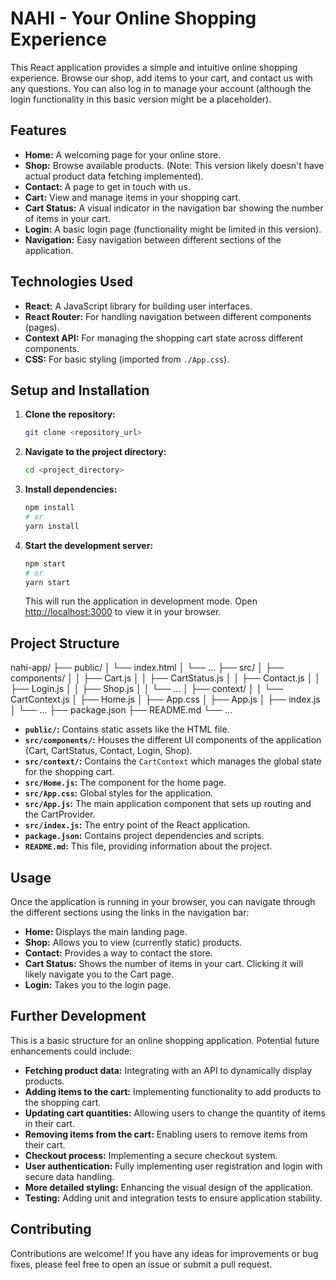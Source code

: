 # NAHI - Your Online Shopping Experience

This React application provides a simple and intuitive online shopping experience. Browse our shop, add items to your cart, and contact us with any questions. You can also log in to manage your account (although the login functionality in this basic version might be a placeholder).

## Features

* **Home:** A welcoming page for your online store.
* **Shop:** Browse available products. (Note: This version likely doesn't have actual product data fetching implemented).
* **Contact:** A page to get in touch with us.
* **Cart:** View and manage items in your shopping cart.
* **Cart Status:** A visual indicator in the navigation bar showing the number of items in your cart.
* **Login:** A basic login page (functionality might be limited in this version).
* **Navigation:** Easy navigation between different sections of the application.

## Technologies Used

* **React:** A JavaScript library for building user interfaces.
* **React Router:** For handling navigation between different components (pages).
* **Context API:** For managing the shopping cart state across different components.
* **CSS:** For basic styling (imported from `./App.css`).

## Setup and Installation

1.  **Clone the repository:**
    ```bash
    git clone <repository_url>
    ```
2.  **Navigate to the project directory:**
    ```bash
    cd <project_directory>
    ```
3.  **Install dependencies:**
    ```bash
    npm install
    # or
    yarn install
    ```
4.  **Start the development server:**
    ```bash
    npm start
    # or
    yarn start
    ```

    This will run the application in development mode. Open [http://localhost:3000](http://localhost:3000) to view it in your browser.

## Project Structure
nahi-app/
├── public/
│   └── index.html
│   └── ...
├── src/
│   ├── components/
│   │   ├── Cart.js
│   │   ├── CartStatus.js
│   │   ├── Contact.js
│   │   ├── Login.js
│   │   ├── Shop.js
│   │   └── ...
│   ├── context/
│   │   └── CartContext.js
│   ├── Home.js
│   ├── App.css
│   ├── App.js
│   ├── index.js
│   └── ...
├── package.json
├── README.md
└── ...


* **`public/`:** Contains static assets like the HTML file.
* **`src/components/`:** Houses the different UI components of the application (Cart, CartStatus, Contact, Login, Shop).
* **`src/context/`:** Contains the `CartContext` which manages the global state for the shopping cart.
* **`src/Home.js`:** The component for the home page.
* **`src/App.css`:** Global styles for the application.
* **`src/App.js`:** The main application component that sets up routing and the CartProvider.
* **`src/index.js`:** The entry point of the React application.
* **`package.json`:** Contains project dependencies and scripts.
* **`README.md`:** This file, providing information about the project.

## Usage

Once the application is running in your browser, you can navigate through the different sections using the links in the navigation bar:

* **Home:** Displays the main landing page.
* **Shop:** Allows you to view (currently static) products.
* **Contact:** Provides a way to contact the store.
* **Cart Status:** Shows the number of items in your cart. Clicking it will likely navigate you to the Cart page.
* **Login:** Takes you to the login page.

## Further Development

This is a basic structure for an online shopping application. Potential future enhancements could include:

* **Fetching product data:** Integrating with an API to dynamically display products.
* **Adding items to the cart:** Implementing functionality to add products to the shopping cart.
* **Updating cart quantities:** Allowing users to change the quantity of items in their cart.
* **Removing items from the cart:** Enabling users to remove items from their cart.
* **Checkout process:** Implementing a secure checkout system.
* **User authentication:** Fully implementing user registration and login with secure data handling.
* **More detailed styling:** Enhancing the visual design of the application.
* **Testing:** Adding unit and integration tests to ensure application stability.

## Contributing

Contributions are welcome! If you have any ideas for improvements or bug fixes, please feel free to open an issue or submit a pull request.






